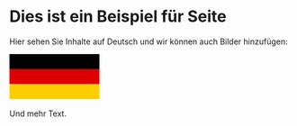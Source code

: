 # Dies ist ein Beispiel für Seite

Hier sehen Sie Inhalte auf Deutsch und wir können auch Bilder hinzufügen:

![Deutsch](../../assets/de.png)

Und mehr Text.
